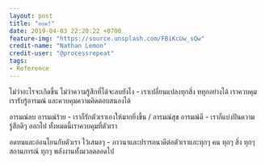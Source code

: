 ```yaml
---
layout: post
title: "ยอม!"
date: 2019-04-03 22:20:22 +0700
feature-img: "https://source.unsplash.com/FBiKcUw_sQw"
credit-name: "Nathan Lemon"
credit-user: "@processrepeat"
tags:
- Reference
---
```

ไม่ว่าอะไรจะเกิดขึ้น ไม่ว่าความรู้สึกที่ได้จะลบยังไง - เราเปลี่ยนแปลงทุกสิ่ง ททุกอย่างได้ เราควบคุม เรารับรู้อารมณ์ และควบคุมความคิดตอบสนองได้

อารมณ์ลบ อารมณ์ร้าย - เราก็รักตัวเราเองให้มากยิ่งขึ้น / อารมณ์สุข อารมณ์ดี - เราก็แบ่งปันความรู้สึกดีๆ ออกไป ทั้งหมดนี้เราควบคุมที่ตัวเรา

อดทนและอ่อนโยนกับตัวเรา ไว้เสมอๆ - ภาวนาและปรารถนาดีต่อตัวเราและทุกๆ คน ทุกๆ สิ่ง ทุกๆ สถานการณ์ ทุกๆ พลังงานทั้งมวลตลอดไป
